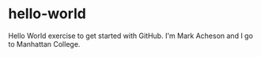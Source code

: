 # hello-world
Hello World exercise to get started with GitHub.
I'm Mark Acheson and I go to Manhattan College.
